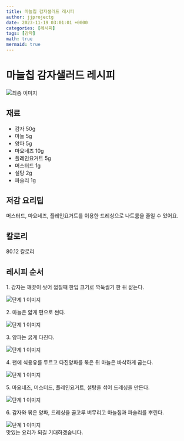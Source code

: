 ```yaml
---
title: 마늘칩 감자샐러드 레시피
author: jjprojectg
date: 2023-11-19 03:01:01 +0000
categories: [레시피]
tags: [감자]
math: true
mermaid: true
---
```

<meta name="og:type" content="website"/>
<meta charset="UTF-8"/>
<div class="header">
  <h1>마늘칩 감자샐러드 레시피</h1>
</div>

<div class="container my-4">
  <div class="row">
    <div class="col-12 col-md-6">
      <div class="recipe-image">
        <img src="http://www.foodsafetykorea.go.kr/uploadimg/20190409/20190409050910_1554797350561.jpg" class="step-image" alt="최종 이미지"/>
      </div>
    </div>
    <div class="col-12 col-md-6">
      <div class="ingredients">
        <h2>재료</h2>
        <ul class="card">
          <li> 감자 50g </li>
          <li>  마늘 5g </li>
          <li>  양파 5g </li>
          <li>  마요네즈 10g </li>
          <li>  플레인요거트 5g </li>
          <li>  머스터드 1g </li>
          <li>  설탕 2g </li>
          <li>  파슬리 1g </li>
</ul>
      </div>
    </div>
    <div class="col-12 col-md-6">
      <div class="ingredients">
        <h2>저감 요리팁</h2>
        <div class="card"> 
          <p>
            머스터드, 마요네즈, 플레인요거트를 이용한 드레싱으로 나트륨을 줄일 수 있어요.
          </p>
        </div>
      </div>
      <div class="ingredients">
        <h2>칼로리</h2>
        <div class="card"> 
          <p>
            80.12 칼로리
          </p>
        </div>
      </div>
    </div>
  </div>

  <h2 class="my-4">레시피 순서</h2>
  <div class="card recipe-card">
    <div class="card-body recipe-step">
      <p class="card-text step-description">1. 감자는 깨끗이 씻어 껍질째 한입 크기로 깍둑썰기 한 뒤 삶는다.</p>
      <img src="http://www.foodsafetykorea.go.kr/uploadimg/20190409/20190409050945_1554797385380.jpg" alt="단계 1 이미지" class="step-image"/>
    </div>
  </div>
  <div class="card recipe-card">
    <div class="card-body recipe-step">
      <p class="card-text step-description">2. 마늘은 얇게 편으로 썬다.</p>
      <img src="http://www.foodsafetykorea.go.kr/uploadimg/20190409/20190409050956_1554797396990.jpg" alt="단계 1 이미지" class="step-image"/>
    </div>
  </div>
  <div class="card recipe-card">
    <div class="card-body recipe-step">
      <p class="card-text step-description">3. 양파는 굵게 다진다.</p>
      <img src="http://www.foodsafetykorea.go.kr/uploadimg/20190409/20190409051009_1554797409611.jpg" alt="단계 1 이미지" class="step-image"/>
    </div>
  </div>
  <div class="card recipe-card">
    <div class="card-body recipe-step">
      <p class="card-text step-description">4. 팬에 식용유를 두르고 다진양파를 볶은 뒤 마늘은 바삭하게 굽는다.</p>
      <img src="http://www.foodsafetykorea.go.kr/uploadimg/20190409/20190409051023_1554797423839.jpg" alt="단계 1 이미지" class="step-image"/>
    </div>
  </div>
  <div class="card recipe-card">
    <div class="card-body recipe-step">
      <p class="card-text step-description">5. 마요네즈, 머스터드, 플레인요거트, 설탕을 섞어 드레싱을 만든다.</p>
      <img src="http://www.foodsafetykorea.go.kr/uploadimg/20190409/20190409051039_1554797439434.jpg" alt="단계 1 이미지" class="step-image"/>
    </div>
  </div>
  <div class="card recipe-card">
    <div class="card-body recipe-step">
      <p class="card-text step-description">6. 감자와 볶은 양파, 드레싱을 골고루 버무리고 마늘칩과 파슬리를 뿌린다.</p>
      <img src="http://www.foodsafetykorea.go.kr/uploadimg/20190409/20190409051055_1554797455737.jpg" alt="단계 1 이미지" class="step-image"/>
    </div>
  </div>

</div>
맛있는 요리가 되길 기대하겠습니다.

